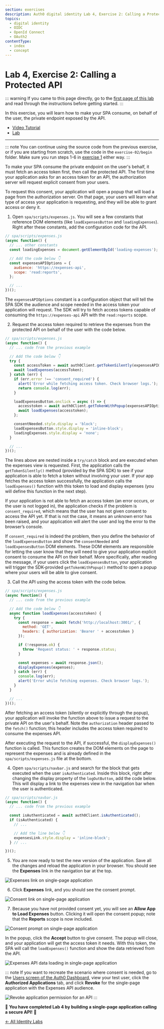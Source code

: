 ```yaml
---
section: exercises
description: Auth0 digital identity Lab 4, Exercise 2: Calling a Protected API
topics:
  - digital identity
  - OIDC
  - OpenId Connect
  - OAuth2
contentType:
  - index
  - concept
---
```

# Lab 4, Exercise 2: Calling a Protected API

::: warning
If you came to this page directly, go to the [first page of this lab](/identity-labs/04-single-page-app) and read through the instructions before getting started.
:::

In this exercise, you will learn how to make your SPA consume, on behalf of the user, the private endpoint exposed by the API.

<div>
  <div>
    <ul class="nav nav-tabs">
      <li class="active">
        <a href="#video-tutorial" data-toggle="tab">
          Video Tutorial
        </a>
      </li>
      <li>
        <a href="#text-tutorial" data-toggle="tab">
          Lab
        </a>
      </li>
    </ul>
  </div>
  <div class="tab-content">
    <div id="video-tutorial" class="tab-pane active">
      <div class="video-wrapper" data-video="a9o2c59weh"></div>
      <hr>
    </div>
    <div id="text-tutorial" class="tab-pane">

::: note
You can continue using the source code from the previous exercise, or if you are starting from scratch, use the code in the `exercise-02/begin` folder. Make sure you run steps 1-6 in [exercise 1](/identity-labs/04-single-page-app/exercise-01) either way.
:::

To make your SPA consume the private endpoint on the user's behalf, it must fetch an access token first, then call the protected API. The first time your application asks for an access token for an API, the authorization server will request explicit consent from your users.

To request this consent, your application will open a popup that will load a page from the authorization server. On that page, your users will learn what type of access your application is requesting, and they will be able to grant access or deny it.

1. Open `spa/scripts/expenses.js`. You will see a few constants that reference DOM elements (like `loadExpensesButton` and `loadingExpenses`). Right after these constants, add the configuration code for the API.

```js
// spa/scripts/expenses.js
(async function() {
  // ... other constants
  const loadingExpenses = document.getElementById('loading-expenses');

  // Add the code below 👇
  const expensesAPIOptions = {
    audience: 'https://expenses-api',
    scope: 'read:reports',
  };

  // ...
})();
```

The `expensesAPIOptions` constant is a configuration object that will tell the SPA SDK the audience and scope needed in the access token your application will request. The SDK will try to fetch access tokens capable of consuming the `https://expenses-api` API with the `read:reports` scope.

2. Request the access token required to retrieve the expenses from the protected API on behalf of the user with the code below.

```js
// spa/scripts/expenses.js
(async function() {
  // ... code from the previous example

  // Add the code below 👇
  try {
    const accessToken = await auth0Client.getTokenSilently(expensesAPIOptions);
    await loadExpenses(accessToken);
  } catch (err) {
    if (err.error !== 'consent_required') {
      alert('Error while fetching access token. Check browser logs.');
      return console.log(err);
    }

    loadExpensesButton.onclick = async () => {
      accesstoken = await auth0Client.getTokenWithPopup(expensesAPIOptions);
      await loadExpenses(accesstoken);
    };

    consentNeeded.style.display = 'block';
    loadExpensesButton.style.display = 'inline-block';
    loadingExpenses.style.display = 'none';
  }

  // ...
})();
```

The lines above are nested inside a `try/catch` block and are executed when the expenses view is requested. First, the application calls the `getTokenSilently()` method (provided by the SPA SDK) to see if your application is able to fetch a token without involving your user. If your app fetches the access token successfully, the application calls the `loadExpenses()` function with this token to load and display expenses (you will define this function in the next step).

If your application is not able to fetch an access token (an error occurs, or the user is not logged in), the application checks if the problem is `consent_required`, which means that the user has not given consent to access the API yet. If that is not the case, it means an unknown error has been raised, and your application will alert the user and log the error to the browser’s console.

If `consent_required` is indeed the problem, then you define the behavior of the `loadExpensesButton` and show the `consentNeeded` and `loadExpensesButton` DOM elements. These DOM elements are responsible for letting the user know that they will need to give your application explicit consent to consume the API on their behalf. More specifically, after reading the message, if your users click the `loadExpensesButton`, your application will trigger the SDK-provided `getTokenWithPopup()` method to open a popup where your users will be able to give consent.

3. Call the API using the access token with the code below.

```js
// spa/scripts/expenses.js
(async function() {
  // ... code from the previous example

  // Add the code below 👇
  async function loadExpenses(accesstoken) {
    try {
      const response = await fetch('http://localhost:3001/', {
        method: 'GET',
        headers: { authorization: 'Bearer ' + accesstoken }
      });

      if (!response.ok) {
        throw 'Request status: ' + response.status;
      }

      const expenses = await response.json();
      displayExpenses(expenses);
    } catch (err) {
      console.log(err);
      alert('Error while fetching expenses. Check browser logs.');
    }
  }

  // ...
})();
```

After fetching an access token (silently or explicitly through the popup), your application will invoke the function above to issue a request to the private API on the user's behalf. Note the `authorization` header passed to the `fetch()` function; this header includes the access token required to consume the expenses API.

After executing the request to the API, if successful, the `displayExpenses()` function is called. This function creates the DOM elements on the page to represent the expenses and is already defined in the `spa/scripts/expenses.js` file at the bottom.

4. Open `spa/scripts/navbar.js` and search for the block that gets executed when the user `isAuthenticated`. Inside this block, right after changing the display property of the `logOutButton`, add the code below. This will display a link to the expenses view in the navigation bar when the user is authenticated.

```js
// spa/scripts/navbar.js
(async function() {
  // ... code from the previous example

  const isAuthenticated = await auth0Client.isAuthenticated();
  if (isAuthenticated) {
    // ...

    // Add the line below 👇
    expensesLink.style.display = 'inline-block';
  } // ...

})();
```

5. You are now ready to test the new version of the application. Save all the changes and reload the application in your browser. You should see the **Expenses** link in the navigation bar at the top.

![Expenses link on single-page application](/media/articles/identity-labs/lab-04-expenses-link-showing.png)

6. Click **Expenses** link, and you should see the consent prompt.

![Consent link on single-page application](/media/articles/identity-labs/lab-04-consent-link-showing.png)

7. Because you have not provided consent yet, you will see an **Allow App to Load Expenses** button. Clicking it will open the consent popup; note that the **Reports** scope is now included.

![Consent prompt on single-page application](/media/articles/identity-labs/lab-04-consent-prompt.png)

In the popup, click the **Accept** button to give consent. The popup will close, and your application will get the access token it needs. With this token, the SPA will call the `loadExpenses()` function and show the data retrieved from the API.

![Expenses API data loading in single-page application](/media/articles/identity-labs/lab-04-expenses-data-showing.png)

::: note
If you want to recreate the scenario where consent is needed, go to the [Users screen of the Auth0 Dashboard](${manage_url}/#/users), view your test user, click the **Authorized Applications** tab, and click **Revoke** for the single-page application with the Expenses API audience.

![Revoke application permission for an API](/media/articles/identity-labs/lab-04-revoke-app.png)
:::

🎉 **You have completed Lab 4 by building a single-page application calling a secure API!** 🎉

</div>
  </div>
</div>

<a href="/identity-labs/" class="btn btn-transparent">← All Identity Labs</a>
